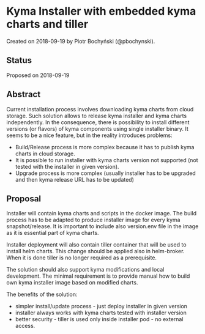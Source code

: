 # Kyma Installer with embedded kyma charts and tiller

Created on 2018-09-19 by Piotr Bochyński (@pbochynski).

## Status

Proposed on 2018-09-19

## Abstract

Current installation process involves downloading kyma charts from cloud storage. Such solution allows to release kyma installer and kyma charts independently. In the consequence, there is possibility to install different versions (or flavors) of kyma components using single installer binary. It seems to be a nice feature, but in the reality introduces problems:
- Build/Release process is more complex because it has to publish kyma charts in cloud storage.
- It is possible to run installer with kyma charts version not supported (not tested with the installer in given version).
- Upgrade process is more complex (usually installer has to be upgraded and then kyma release URL has to be updated)

## Proposal

Installer will contain kyma charts and scripts in the docker image. The build process has to be adapted to produce installer image for every kyma snapshot/release. It is important to include also version.env file in the image as it is essential part of kyma charts.

Installer deployment will also contain tiller container that will be used to install helm charts. This change should be applied also in helm-broker. When it is done tiller is no longer required as a prerequisite.

The solution should also support kyma modifications and local development. The minimal requirement is to provide manual how to build own kyma installer image based on modified charts.

The benefits of the solution:
- simpler install/update process - just deploy installer in given version
- installer always works with kyma charts tested with installer version
- better security - tiller is used only inside installer pod - no external access.


